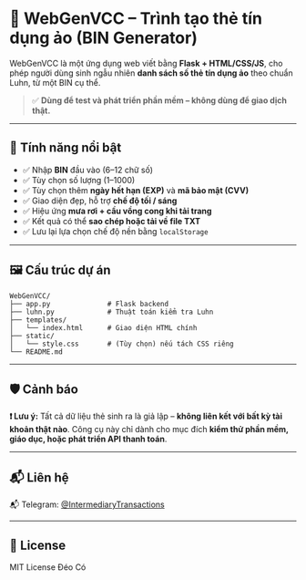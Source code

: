 # 🧪 WebGenVCC – Trình tạo thẻ tín dụng ảo (BIN Generator)

WebGenVCC là một ứng dụng web viết bằng **Flask + HTML/CSS/JS**, cho phép người dùng sinh ngẫu nhiên **danh sách số thẻ tín dụng ảo** theo chuẩn Luhn, từ một BIN cụ thể.

> ✅ **Dùng để test và phát triển phần mềm – không dùng để giao dịch thật.**

---

## 🚀 Tính năng nổi bật

* ✅ Nhập **BIN** đầu vào (6–12 chữ số)
* ✅ Tùy chọn số lượng (1–1000)
* ✅ Tùy chọn thêm **ngày hết hạn (EXP)** và **mã bảo mật (CVV)**
* ✅ Giao diện đẹp, hỗ trợ **chế độ tối / sáng**
* ✅ Hiệu ứng **mưa rơi + cầu vồng cong khi tải trang**
* ✅ Kết quả có thể **sao chép hoặc tải về file TXT**
* ✅ Lưu lại lựa chọn chế độ nền bằng `localStorage`

---

## 🖼 Cấu trúc dự án

```
WebGenVCC/
├── app.py              # Flask backend
├── luhn.py             # Thuật toán kiểm tra Luhn
├── templates/
│   └── index.html      # Giao diện HTML chính
├── static/
│   └── style.css       # (Tùy chọn) nếu tách CSS riêng
└── README.md
```

---

## 🛡️ Cảnh báo

**❗ Lưu ý:** Tất cả dữ liệu thẻ sinh ra là giả lập – **không liên kết với bất kỳ tài khoản thật nào**. Công cụ này chỉ dành cho mục đích **kiểm thử phần mềm, giáo dục, hoặc phát triển API thanh toán**.

---

## 📬 Liên hệ

📬 Telegram: [@IntermediaryTransactions](https://t.me/IntermediaryTransactions)

---

## 📄 License

MIT License Đéo Có
